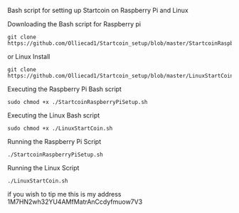 Bash script for setting up Startcoin on Raspberry Pi and Linux 

Downloading the Bash script for Raspberry pi 
```
git clone https://github.com/Olliecad1/Startcoin_setup/blob/master/StartcoinRaspberrypiSetup.sh
```
or Linux Install 
```
git clone https://github.com/Olliecad1/Startcoin_setup/blob/master/LinuxStartCoin.sh
```
Executing the Raspberry Pi Bash script 
```
sudo chmod +x ./StartcoinRaspberryPiSetup.sh
```
Executing the Linux Bash script
```
sudo chmod +x ./LinuxStartCoin.sh
```
Running the Raspberry Pi Script
```
./StartcoinRaspberryPiSetup.sh
```
Running the Linux Script
```
./LinuxStartCoin.sh
```
if you wish to tip me this is my address 1M7HN2wh32YU4AMfMatrAnCcdyfmuow7V3
